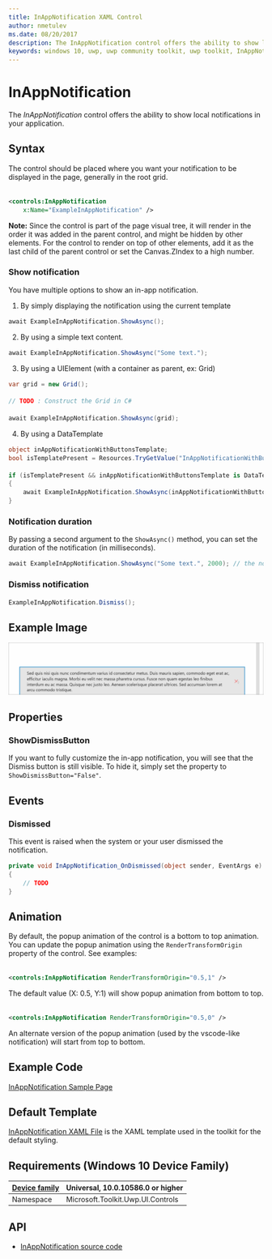 ```yaml
---
title: InAppNotification XAML Control
author: nmetulev
ms.date: 08/20/2017
description: The InAppNotification control offers the ability to show local notifications in your application.
keywords: windows 10, uwp, uwp community toolkit, uwp toolkit, InAppNotification, in app notification, xaml control, xaml
---
```


# InAppNotification 

The *InAppNotification* control offers the ability to show local notifications in your application.

## Syntax

The control should be placed where you want your notification to be displayed in the page, generally in the root grid.

```xml

<controls:InAppNotification
    x:Name="ExampleInAppNotification" />

```

**Note:** Since the control is part of the page visual tree, it will render in the order it was added in the parent control, and might be hidden by other elements. For the control to render on top of other elements, add it as the last child of the parent control or set the Canvas.ZIndex to a high number.

### Show notification

You have multiple options to show an in-app notification.

1. By simply displaying the notification using the current template

```c#
await ExampleInAppNotification.ShowAsync();
```

2. By using a simple text content.

```c#
await ExampleInAppNotification.ShowAsync("Some text.");
```

3. By using a UIElement (with a container as parent, ex: Grid)

```c#
var grid = new Grid();

// TODO : Construct the Grid in C#

await ExampleInAppNotification.ShowAsync(grid);
```

4. By using a DataTemplate

```c#
object inAppNotificationWithButtonsTemplate;
bool isTemplatePresent = Resources.TryGetValue("InAppNotificationWithButtonsTemplate", out inAppNotificationWithButtonsTemplate);

if (isTemplatePresent && inAppNotificationWithButtonsTemplate is DataTemplate)
{
    await ExampleInAppNotification.ShowAsync(inAppNotificationWithButtonsTemplate as DataTemplate);
}
```

### Notification duration

By passing a second argument to the `ShowAsync()` method, you can set the duration of the notification (in milliseconds).

```c#
await ExampleInAppNotification.ShowAsync("Some text.", 2000); // the notification will appear for 2 seconds
```

### Dismiss notification

```c#
ExampleInAppNotification.Dismiss();
```

## Example Image

![InAppNotification animation](../resources/images/Controls-InAppNotification.gif "InAppNotification")

## Properties

### ShowDismissButton

If you want to fully customize the in-app notification, you will see that the Dismiss button is still visible.
To hide it, simply set the property to `ShowDismissButton="False"`.

## Events

### Dismissed

This event is raised when the system or your user dismissed the notification.

```c#
private void InAppNotification_OnDismissed(object sender, EventArgs e)
{
    // TODO
}
```

## Animation

By default, the popup animation of the control is a bottom to top animation. You can update the popup animation using the `RenderTransformOrigin` property of the control. See examples:

```xml

<controls:InAppNotification RenderTransformOrigin="0.5,1" />

```

The default value (X: 0.5, Y:1) will show popup animation from bottom to top.

```xml

<controls:InAppNotification RenderTransformOrigin="0.5,0" />

```

An alternate version of the popup animation (used by the vscode-like notification) will start from top to bottom.

## Example Code

[InAppNotification Sample Page](../../Microsoft.Toolkit.Uwp.SampleApp/SamplePages/InAppNotification)

## Default Template 

[InAppNotification XAML File](../..//Microsoft.Toolkit.Uwp.UI.Controls/InAppNotification/InAppNotification.xaml) is the XAML template used in the toolkit for the default styling.

## Requirements (Windows 10 Device Family)

| [Device family](http://go.microsoft.com/fwlink/p/?LinkID=526370) | Universal, 10.0.10586.0 or higher |
| --- | --- |
| Namespace | Microsoft.Toolkit.Uwp.UI.Controls |

## API

* [InAppNotification source code](../..//Microsoft.Toolkit.Uwp.UI.Controls/InAppNotification)

